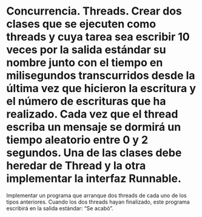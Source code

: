 # Concurrencia. Threads. Crear dos clases que se ejecuten como threads y cuya tarea sea escribir 10 veces por la salida estándar su nombre junto con el tiempo en milisegundos transcurridos desde la última vez que hicieron la escritura y el número de escrituras que ha realizado. Cada vez que el thread escriba un mensaje se dormirá un tiempo aleatorio entre 0 y 2 segundos. Una de las clases debe heredar de Thread y la otra implementar la interfaz Runnable.

Implementar un programa que arranque dos threads de cada uno de los tipos anteriores. Cuando los dos threads hayan finalizado, este programa escribirá en la salida estándar: “Se acabó”.
